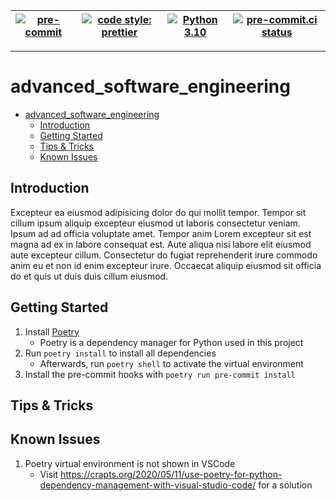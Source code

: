 <!-- TODO: Add codecov badge -->

| [![pre-commit](https://img.shields.io/badge/pre--commit-enabled-brightgreen?logo=pre-commit&logoColor=white)](https://github.com/pre-commit/pre-commit) | [![code style: prettier](https://img.shields.io/badge/code_style-prettier-ff69b4.svg?style=flat-square)](https://github.com/prettier/prettier) | [![Python 3.10](https://img.shields.io/badge/python-3.10-blue.svg)](https://www.python.org/downloads/release/python-3100/) | [![pre-commit.ci status](https://results.pre-commit.ci/badge/github/felixhoffmnn/python_template/main.svg)](https://results.pre-commit.ci/latest/github/felixhoffmnn/python_template/main) |
| ------------------------------------------------------------------------------------------------------------------------------------------------------- | ---------------------------------------------------------------------------------------------------------------------------------------------- | -------------------------------------------------------------------------------------------------------------------------- | ------------------------------------------------------------------------------------------------------------------------------------------------------------------------------------------ |

---

# advanced_software_engineering

- [advanced_software_engineering](#advanced_software_engineering)
  - [Introduction](#introduction)
  - [Getting Started](#getting-started)
  - [Tips & Tricks](#tips--tricks)
  - [Known Issues](#known-issues)

## Introduction

<!-- TODO: Edit paragraph -->

Excepteur ea eiusmod adipisicing dolor do qui mollit tempor. Tempor sit cillum ipsum aliquip excepteur eiusmod ut laboris consectetur veniam. Ipsum ad ad officia voluptate amet. Tempor anim Lorem excepteur sit est magna ad ex in labore consequat est. Aute aliqua nisi labore elit eiusmod aute excepteur cillum. Consectetur do fugiat reprehenderit irure commodo anim eu et non id enim excepteur irure. Occaecat aliquip eiusmod sit officia do et quis ut duis duis cillum eiusmod.

## Getting Started

1. Install [Poetry](https://python-poetry.org/docs/#installation)
   - Poetry is a dependency manager for Python used in this project
2. Run `poetry install` to install all dependencies
   - Afterwards, run `poetry shell` to activate the virtual environment
3. Install the pre-commit hooks with `poetry run pre-commit install`

## Tips & Tricks

<!-- TODO: Add GitHub instructions for branch protection, versioning, and templates -->

<!-- TODO: Instruction on codecov, pre-commit, and codeql -->

<!-- TODO: Deployment methods for Mkdocs -->

## Known Issues

1. Poetry virtual environment is not shown in VSCode
   - Visit https://crapts.org/2020/05/11/use-poetry-for-python-dependency-management-with-visual-studio-code/ for a solution
